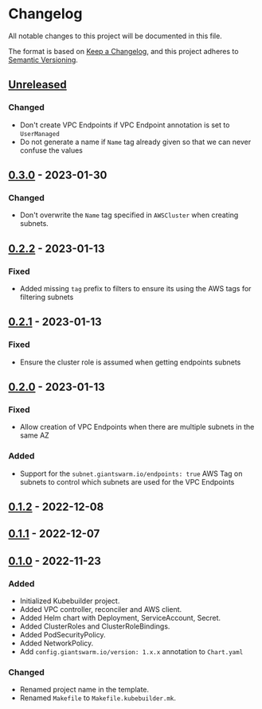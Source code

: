 # Changelog

All notable changes to this project will be documented in this file.

The format is based on [Keep a Changelog](https://keepachangelog.com/en/1.0.0/),
and this project adheres to [Semantic Versioning](https://semver.org/spec/v2.0.0.html).

## [Unreleased]

### Changed

- Don't create VPC Endpoints if VPC Endpoint annotation is set to `UserManaged`
- Do not generate a name if `Name` tag already given so that we can never confuse the values

## [0.3.0] - 2023-01-30

### Changed

- Don't overwrite the `Name` tag specified in `AWSCluster` when creating subnets.

## [0.2.2] - 2023-01-13

### Fixed

- Added missing `tag` prefix to filters to ensure its using the AWS tags for filtering subnets

## [0.2.1] - 2023-01-13

### Fixed

- Ensure the cluster role is assumed when getting endpoints subnets

## [0.2.0] - 2023-01-13

### Fixed

- Allow creation of VPC Endpoints when there are multiple subnets in the same AZ

### Added

- Support for the `subnet.giantswarm.io/endpoints: true` AWS Tag on subnets to control which subnets are used for the VPC Endpoints

## [0.1.2] - 2022-12-08

## [0.1.1] - 2022-12-07

## [0.1.0] - 2022-11-23

### Added

- Initialized Kubebuilder project.
- Added VPC controller, reconciler and AWS client.
- Added Helm chart with Deployment, ServiceAccount, Secret.
- Added ClusterRoles and ClusterRoleBindings.
- Added PodSecurityPolicy.
- Added NetworkPolicy.
- Add `config.giantswarm.io/version: 1.x.x` annotation to `Chart.yaml`

### Changed

- Renamed project name in the template.
- Renamed `Makefile` to `Makefile.kubebuilder.mk`.

[Unreleased]: https://github.com/giantswarm/aws-vpc-operator/compare/v0.3.0...HEAD
[0.3.0]: https://github.com/giantswarm/aws-vpc-operator/compare/v0.2.2...v0.3.0
[0.2.2]: https://github.com/giantswarm/aws-vpc-operator/compare/v0.2.1...v0.2.2
[0.2.1]: https://github.com/giantswarm/aws-vpc-operator/compare/v0.2.0...v0.2.1
[0.2.0]: https://github.com/giantswarm/aws-vpc-operator/compare/v0.1.2...v0.2.0
[0.1.2]: https://github.com/giantswarm/aws-vpc-operator/compare/v0.1.1...v0.1.2
[0.1.1]: https://github.com/giantswarm/aws-vpc-operator/compare/v0.1.0...v0.1.1
[0.1.0]: https://github.com/giantswarm/aws-vpc-operator/releases/tag/v0.1.0
